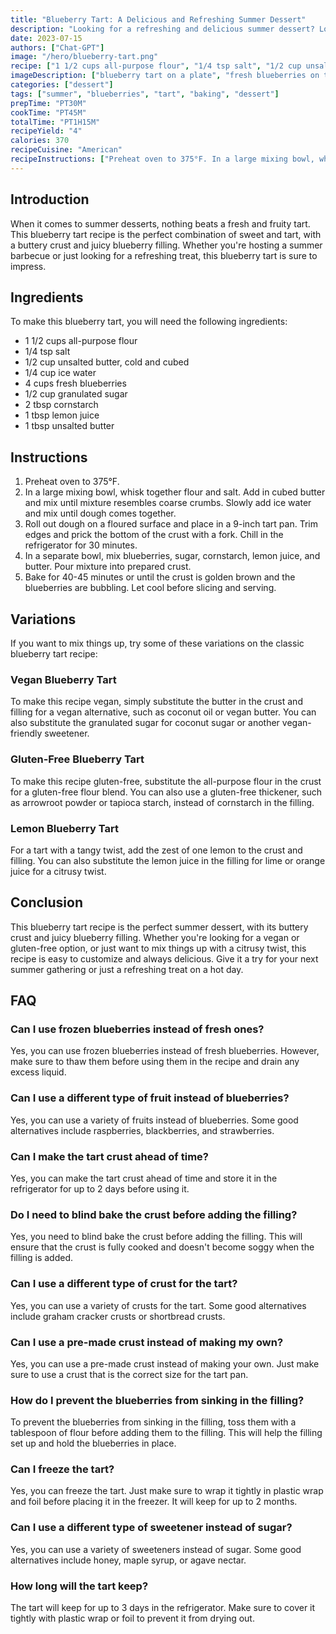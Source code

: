 ```yaml
---
title: "Blueberry Tart: A Delicious and Refreshing Summer Dessert"
description: "Looking for a refreshing and delicious summer dessert? Look no further than this blueberry tart recipe! Made with fresh blueberries and a buttery crust, this tart is perfect for any occasion."
date: 2023-07-15
authors: ["Chat-GPT"]
image: "/hero/blueberry-tart.png"
recipe: ["1 1/2 cups all-purpose flour", "1/4 tsp salt", "1/2 cup unsalted butter, cold and cubed", "1/4 cup ice water", "4 cups fresh blueberries", "1/2 cup granulated sugar", "2 tbsp cornstarch", "1 tbsp lemon juice", "1 tbsp unsalted butter"]
imageDescription: ["blueberry tart on a plate", "fresh blueberries on top", "buttery crust", "sliced blueberry tart"]
categories: ["dessert"]
tags: ["summer", "blueberries", "tart", "baking", "dessert"]
prepTime: "PT30M"
cookTime: "PT45M"
totalTime: "PT1H15M"
recipeYield: "4"
calories: 370
recipeCuisine: "American"
recipeInstructions: ["Preheat oven to 375°F. In a large mixing bowl, whisk together flour and salt. Add in cubed butter and mix until mixture resembles coarse crumbs. Slowly add ice water and mix until dough comes together.", "Roll out dough on a floured surface and place in a 9-inch tart pan. Trim edges and prick the bottom of the crust with a fork. Chill in the refrigerator for 30 minutes.", "In a separate bowl, mix blueberries, sugar, cornstarch, lemon juice, and butter. Pour mixture into prepared crust.", "Bake for 40-45 minutes or until the crust is golden brown and the blueberries are bubbling. Let cool before slicing and serving."]
---
```


## Introduction

When it comes to summer desserts, nothing beats a fresh and fruity tart. This blueberry tart recipe is the perfect combination of sweet and tart, with a buttery crust and juicy blueberry filling. Whether you're hosting a summer barbecue or just looking for a refreshing treat, this blueberry tart is sure to impress.

## Ingredients

To make this blueberry tart, you will need the following ingredients:

- 1 1/2 cups all-purpose flour
- 1/4 tsp salt
- 1/2 cup unsalted butter, cold and cubed
- 1/4 cup ice water
- 4 cups fresh blueberries
- 1/2 cup granulated sugar
- 2 tbsp cornstarch
- 1 tbsp lemon juice
- 1 tbsp unsalted butter

## Instructions

1. Preheat oven to 375°F. 
2. In a large mixing bowl, whisk together flour and salt. Add in cubed butter and mix until mixture resembles coarse crumbs. Slowly add ice water and mix until dough comes together.
3. Roll out dough on a floured surface and place in a 9-inch tart pan. Trim edges and prick the bottom of the crust with a fork. Chill in the refrigerator for 30 minutes.
4. In a separate bowl, mix blueberries, sugar, cornstarch, lemon juice, and butter. Pour mixture into prepared crust.
5. Bake for 40-45 minutes or until the crust is golden brown and the blueberries are bubbling. Let cool before slicing and serving.

## Variations

If you want to mix things up, try some of these variations on the classic blueberry tart recipe:

### Vegan Blueberry Tart

To make this recipe vegan, simply substitute the butter in the crust and filling for a vegan alternative, such as coconut oil or vegan butter. You can also substitute the granulated sugar for coconut sugar or another vegan-friendly sweetener.

### Gluten-Free Blueberry Tart

To make this recipe gluten-free, substitute the all-purpose flour in the crust for a gluten-free flour blend. You can also use a gluten-free thickener, such as arrowroot powder or tapioca starch, instead of cornstarch in the filling.

### Lemon Blueberry Tart

For a tart with a tangy twist, add the zest of one lemon to the crust and filling. You can also substitute the lemon juice in the filling for lime or orange juice for a citrusy twist.

## Conclusion

This blueberry tart recipe is the perfect summer dessert, with its buttery crust and juicy blueberry filling. Whether you're looking for a vegan or gluten-free option, or just want to mix things up with a citrusy twist, this recipe is easy to customize and always delicious. Give it a try for your next summer gathering or just a refreshing treat on a hot day.

## FAQ

### Can I use frozen blueberries instead of fresh ones?

Yes, you can use frozen blueberries instead of fresh blueberries. However, make sure to thaw them before using them in the recipe and drain any excess liquid.

### Can I use a different type of fruit instead of blueberries?

Yes, you can use a variety of fruits instead of blueberries. Some good alternatives include raspberries, blackberries, and strawberries.

### Can I make the tart crust ahead of time?

Yes, you can make the tart crust ahead of time and store it in the refrigerator for up to 2 days before using it.

### Do I need to blind bake the crust before adding the filling?

Yes, you need to blind bake the crust before adding the filling. This will ensure that the crust is fully cooked and doesn't become soggy when the filling is added.

### Can I use a different type of crust for the tart?

Yes, you can use a variety of crusts for the tart. Some good alternatives include graham cracker crusts or shortbread crusts.

### Can I use a pre-made crust instead of making my own?

Yes, you can use a pre-made crust instead of making your own. Just make sure to use a crust that is the correct size for the tart pan.

### How do I prevent the blueberries from sinking in the filling?

To prevent the blueberries from sinking in the filling, toss them with a tablespoon of flour before adding them to the filling. This will help the filling set up and hold the blueberries in place.

### Can I freeze the tart?

Yes, you can freeze the tart. Just make sure to wrap it tightly in plastic wrap and foil before placing it in the freezer. It will keep for up to 2 months.

### Can I use a different type of sweetener instead of sugar?

Yes, you can use a variety of sweeteners instead of sugar. Some good alternatives include honey, maple syrup, or agave nectar.

### How long will the tart keep?

The tart will keep for up to 3 days in the refrigerator. Make sure to cover it tightly with plastic wrap or foil to prevent it from drying out.